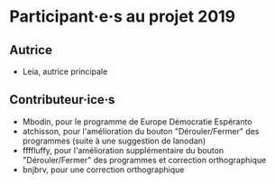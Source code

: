# Participant·e·s au projet 2019

## Autrice
* Leia, autrice principale

## Contributeur·ice·s
* Mbodin, pour le programme de Europe Démocratie Espéranto
* atchisson, pour l'amélioration du bouton "Dérouler/Fermer" des programmes (suite à une suggestion de lanodan)
* ffffluffy, pour l'amélioration supplémentaire du bouton "Dérouler/Fermer" des programmes et correction orthographique
* bnjbrv, pour une correction orthographique
